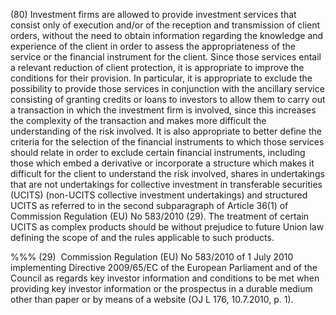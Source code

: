 (80) Investment firms are allowed to provide investment services that consist only of execution and/or of the reception and transmission of client orders, without the need to obtain information regarding the knowledge and experience of the client in order to assess the appropriateness of the service or the financial instrument for the client. Since those services entail a relevant reduction of client protection, it is appropriate to improve the conditions for their provision. In particular, it is appropriate to exclude the possibility to provide those services in conjunction with the ancillary service consisting of granting credits or loans to investors to allow them to carry out a transaction in which the investment firm is involved, since this increases the complexity of the transaction and makes more difficult the understanding of the risk involved. It is also appropriate to better define the criteria for the selection of the financial instruments to which those services should relate in order to exclude certain financial instruments, including those which embed a derivative or incorporate a structure which makes it difficult for the client to understand the risk involved, shares in undertakings that are not undertakings for collective investment in transferable securities (UCITS) (non-UCITS collective investment undertakings) and structured UCITS as referred to in the second subparagraph of Article 36(1) of Commission Regulation (EU) No 583/2010 (29). The treatment of certain UCITS as complex products should be without prejudice to future Union law defining the scope of and the rules applicable to such products.

%%% (29)  Commission Regulation (EU) No 583/2010 of 1 July 2010 implementing Directive 2009/65/EC of the European Parliament and of the Council as regards key investor information and conditions to be met when providing key investor information or the prospectus in a durable medium other than paper or by means of a website (OJ L 176, 10.7.2010, p. 1).